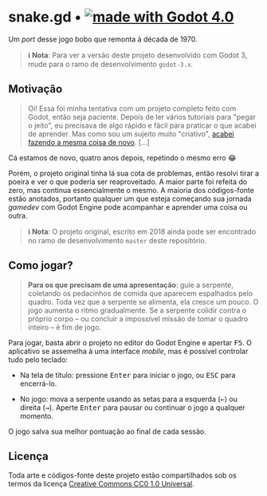 # snake.gd • [![made with Godot 4.0][badge]][godot]

Um _port_ desse jogo bobo que remonta à década de 1970.

> **ℹ Nota**: Para ver a versão deste projeto desenvolvido com Godot 3, mude
  para o ramo de desenvolvimento `godot-3.x`.


## Motivação

> Oi! Essa foi minha tentativa com um projeto completo feito com Godot, então
> seja paciente. Depois de ler vários tutoriais para "pegar o jeito", eu
> precisava de algo rápido e fácil para praticar o que acabei de aprender. Mas
> como sou um sujeito muito "criativo", [acabei fazendo a mesma coisa de
> novo][phaser]. [...]

Cá estamos de novo, quatro anos depois, repetindo o mesmo erro 😂

Porém, o projeto original tinha lá sua cota de problemas, então resolvi tirar a
poeira e ver o que poderia ser reaproveitado. A maior parte foi refeita do zero,
mas continua essencialmente o mesmo. A maioria dos códigos-fonte estão anotados,
portanto qualquer um que esteja começando sua jornada _gamedev_ com Godot Engine
pode acompanhar e aprender uma coisa ou outra.

> **ℹ Nota**: O projeto original, escrito em 2018 ainda pode ser encontrado no
> ramo de desenvolvimento `master` deste repositório.


## Como jogar?

> **Para os que precisam de uma apresentação**: guie a serpente, coletando os
> pedacinhos de comida que aparecem espalhados pelo quadro. Toda vez que a
> serpente se alimenta, ela cresce um pouco. O jogo aumenta o ritmo
> gradualmente. Se a serpente colidir contra o próprio corpo – ou concluir a
> impossível missão de tomar o quadro inteiro – é fim de jogo.

Para jogar, basta abrir o projeto no editor do Godot Engine e apertar
<kbd>F5</kbd>. O aplicativo se assemelha à uma interface _mobile_, mas é
possível controlar tudo pelo teclado:

  - Na tela de título: pressione <kbd>Enter</kbd> para iniciar o jogo,
    ou <kbd>ESC</kbd> para encerrá-lo.

  - No jogo: mova a serpente usando as setas para a esquerda (<kbd>←</kbd>) ou
    direita (<kbd>→</kbd>). Aperte <kbd>Enter</kbd> para pausar ou continuar o
    jogo a qualquer momento.

O jogo salva sua melhor pontuação ao final de cada sessão.


## Licença

Toda arte e códigos-fonte deste projeto estão compartilhados sob os termos da
licença [Creative Commons CC0 1.0 Universal](LICENSE.md).

[godot]: https://godotengine.org/
[badge]: https://flat.badgen.net/badge/made%20with/Godot%203.5/478cbf
[phaser]: https://github.com/rblopes/phaser-3-snake-game
